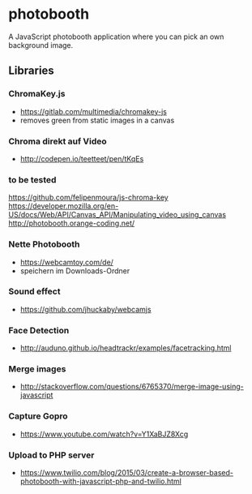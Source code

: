# photobooth
A JavaScript photobooth application where you can pick an own background image.

## Libraries

### ChromaKey.js
* https://gitlab.com/multimedia/chromakey-js
* removes green from static images in a canvas

### Chroma direkt auf Video
* http://codepen.io/teetteet/pen/tKqEs

### to be tested

https://github.com/felipenmoura/js-chroma-key
https://developer.mozilla.org/en-US/docs/Web/API/Canvas_API/Manipulating_video_using_canvas
http://photobooth.orange-coding.net/

### Nette Photobooth
* https://webcamtoy.com/de/
* speichern im Downloads-Ordner

### Sound effect
* https://github.com/jhuckaby/webcamjs

### Face Detection
* http://auduno.github.io/headtrackr/examples/facetracking.html

### Merge images
* http://stackoverflow.com/questions/6765370/merge-image-using-javascript

### Capture Gopro
* https://www.youtube.com/watch?v=Y1XaBJZ8Xcg

### Upload to PHP server
* https://www.twilio.com/blog/2015/03/create-a-browser-based-photobooth-with-javascript-php-and-twilio.html